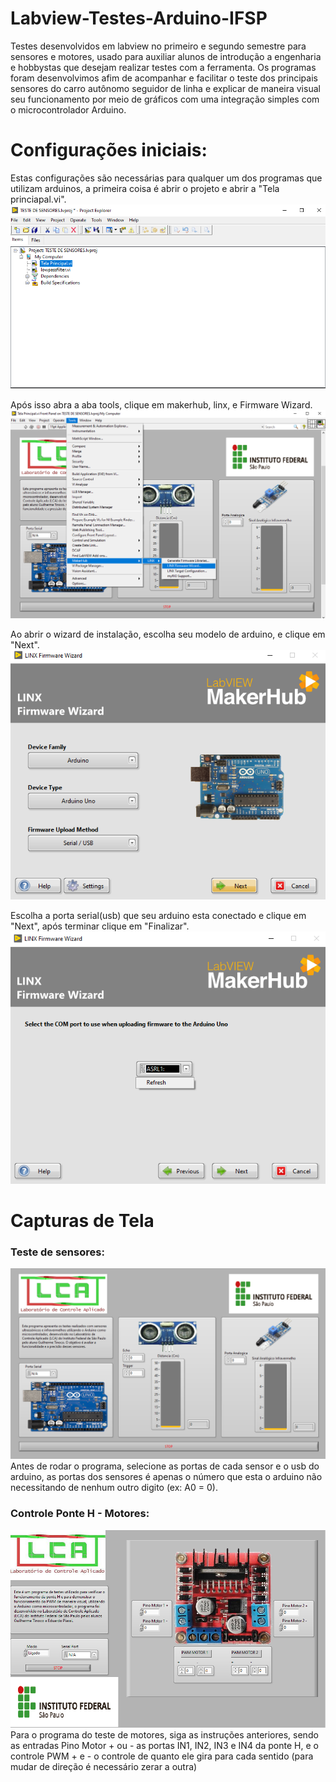 # Labview-Testes-Arduino-IFSP
Testes desenvolvidos em labview no primeiro e segundo semestre para sensores e motores, usado para auxiliar alunos de introdução a engenharia e hobbystas que desejam realizar testes com a ferramenta. Os programas foram desenvolvimos afim de acompanhar e facilitar o teste dos principais sensores do carro autônomo seguidor de linha e explicar de maneira visual seu funcionamento por meio de gráficos com uma integração simples com o microcontrolador Arduino.
# Configurações iniciais:
Estas configurações são necessárias para qualquer um dos programas que utilizam arduinos, a primeira coisa é abrir o projeto e abrir a "Tela princiapal.vi".   
![Intruções0](imagens/1.png)

Após isso abra a aba tools, clique em makerhub, linx, e Firmware Wizard.
![Instruções1](imagens/2.png)

Ao abrir o wizard de instalação, escolha seu modelo de arduino, e clique em "Next".
![Instruções2](imagens/3.png)

Escolha a porta serial(usb) que seu arduino esta conectado e clique em "Next", após terminar clique em "Finalizar".
![Instruções3](imagens/4.png)



# Capturas de Tela
### Teste de sensores:
![Interface do programa](imagens/TesteSensoresPrint.png)
Antes de rodar o programa, selecione as portas de cada sensor e o usb do arduino, as portas dos sensores é apenas o número que esta o arduino não necessitando de nenhum outro digito (ex: A0  =  0).
### Controle Ponte H - Motores:
![Interface do programa2](imagens/TestePonteHPrint.png)
Para o programa do teste de motores, siga as instruções anteriores, sendo as entradas Pino Motor + ou - as portas IN1, IN2, IN3 e IN4 da ponte H, e o controle PWM + e - o controle de quanto ele gira para cada sentido (para mudar de direção é necessário zerar a outra)




